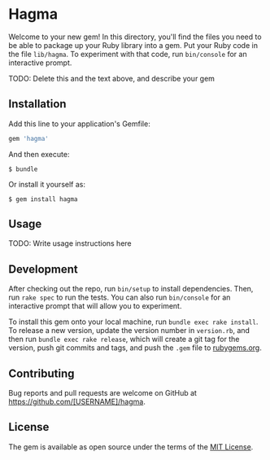 # Hagma

Welcome to your new gem! In this directory, you'll find the files you need to be able to package up your Ruby library into a gem. Put your Ruby code in the file `lib/hagma`. To experiment with that code, run `bin/console` for an interactive prompt.

TODO: Delete this and the text above, and describe your gem

## Installation

Add this line to your application's Gemfile:

```ruby
gem 'hagma'
```

And then execute:

    $ bundle

Or install it yourself as:

    $ gem install hagma

## Usage

TODO: Write usage instructions here

## Development

After checking out the repo, run `bin/setup` to install dependencies. Then, run `rake spec` to run the tests. You can also run `bin/console` for an interactive prompt that will allow you to experiment.

To install this gem onto your local machine, run `bundle exec rake install`. To release a new version, update the version number in `version.rb`, and then run `bundle exec rake release`, which will create a git tag for the version, push git commits and tags, and push the `.gem` file to [rubygems.org](https://rubygems.org).

## Contributing

Bug reports and pull requests are welcome on GitHub at https://github.com/[USERNAME]/hagma.

## License

The gem is available as open source under the terms of the [MIT License](https://opensource.org/licenses/MIT).
